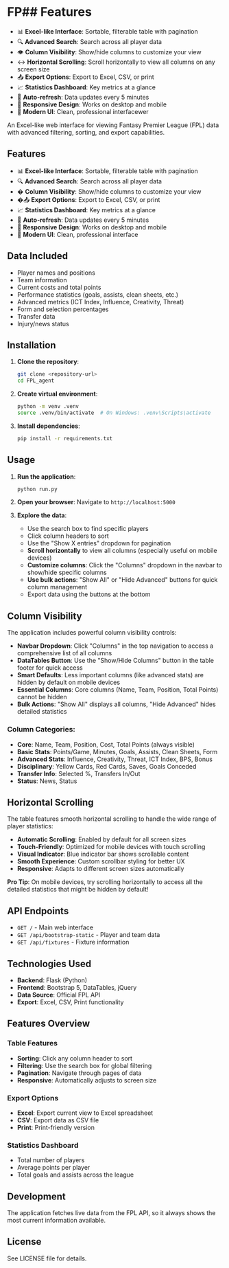 # FP## Features

- 📊 **Excel-like Interface**: Sortable, filterable table with pagination
- 🔍 **Advanced Search**: Search across all player data
- 👁️ **Column Visibility**: Show/hide columns to customize your view
- ↔️ **Horizontal Scrolling**: Scroll horizontally to view all columns on any screen size
- 📤 **Export Options**: Export to Excel, CSV, or print
- 📈 **Statistics Dashboard**: Key metrics at a glance
- 🔄 **Auto-refresh**: Data updates every 5 minutes
- 📱 **Responsive Design**: Works on desktop and mobile
- 🎨 **Modern UI**: Clean, professional interfacewer

An Excel-like web interface for viewing Fantasy Premier League (FPL) data with advanced filtering, sorting, and export capabilities.

## Features

- 📊 **Excel-like Interface**: Sortable, filterable table with pagination
- 🔍 **Advanced Search**: Search across all player data
- �️ **Column Visibility**: Show/hide columns to customize your view
- �📤 **Export Options**: Export to Excel, CSV, or print
- 📈 **Statistics Dashboard**: Key metrics at a glance
- 🔄 **Auto-refresh**: Data updates every 5 minutes
- 📱 **Responsive Design**: Works on desktop and mobile
- 🎨 **Modern UI**: Clean, professional interface

## Data Included

- Player names and positions
- Team information
- Current costs and total points
- Performance statistics (goals, assists, clean sheets, etc.)
- Advanced metrics (ICT Index, Influence, Creativity, Threat)
- Form and selection percentages
- Transfer data
- Injury/news status

## Installation

1. **Clone the repository**:
   ```bash
   git clone <repository-url>
   cd FPL_agent
   ```

2. **Create virtual environment**:
   ```bash
   python -m venv .venv
   source .venv/bin/activate  # On Windows: .venv\Scripts\activate
   ```

3. **Install dependencies**:
   ```bash
   pip install -r requirements.txt
   ```

## Usage

1. **Run the application**:
   ```bash
   python run.py
   ```

2. **Open your browser**:
   Navigate to `http://localhost:5000`

3. **Explore the data**:
   - Use the search box to find specific players
   - Click column headers to sort
   - Use the "Show X entries" dropdown for pagination
   - **Scroll horizontally** to view all columns (especially useful on mobile devices)
   - **Customize columns**: Click the "Columns" dropdown in the navbar to show/hide specific columns
   - **Use bulk actions**: "Show All" or "Hide Advanced" buttons for quick column management
   - Export data using the buttons at the bottom

## Column Visibility

The application includes powerful column visibility controls:

- **Navbar Dropdown**: Click "Columns" in the top navigation to access a comprehensive list of all columns
- **DataTables Button**: Use the "Show/Hide Columns" button in the table footer for quick access
- **Smart Defaults**: Less important columns (like advanced stats) are hidden by default on mobile devices
- **Essential Columns**: Core columns (Name, Team, Position, Total Points) cannot be hidden
- **Bulk Actions**: "Show All" displays all columns, "Hide Advanced" hides detailed statistics

### Column Categories:
- **Core**: Name, Team, Position, Cost, Total Points (always visible)
- **Basic Stats**: Points/Game, Minutes, Goals, Assists, Clean Sheets, Form
- **Advanced Stats**: Influence, Creativity, Threat, ICT Index, BPS, Bonus
- **Disciplinary**: Yellow Cards, Red Cards, Saves, Goals Conceded
- **Transfer Info**: Selected %, Transfers In/Out
- **Status**: News, Status

## Horizontal Scrolling

The table features smooth horizontal scrolling to handle the wide range of player statistics:

- **Automatic Scrolling**: Enabled by default for all screen sizes
- **Touch-Friendly**: Optimized for mobile devices with touch scrolling
- **Visual Indicator**: Blue indicator bar shows scrollable content
- **Smooth Experience**: Custom scrollbar styling for better UX
- **Responsive**: Adapts to different screen sizes automatically

**Pro Tip**: On mobile devices, try scrolling horizontally to access all the detailed statistics that might be hidden by default!

## API Endpoints

- `GET /` - Main web interface
- `GET /api/bootstrap-static` - Player and team data
- `GET /api/fixtures` - Fixture information

## Technologies Used

- **Backend**: Flask (Python)
- **Frontend**: Bootstrap 5, DataTables, jQuery
- **Data Source**: Official FPL API
- **Export**: Excel, CSV, Print functionality

## Features Overview

### Table Features
- **Sorting**: Click any column header to sort
- **Filtering**: Use the search box for global filtering
- **Pagination**: Navigate through pages of data
- **Responsive**: Automatically adjusts to screen size

### Export Options
- **Excel**: Export current view to Excel spreadsheet
- **CSV**: Export data as CSV file
- **Print**: Print-friendly version

### Statistics Dashboard
- Total number of players
- Average points per player
- Total goals and assists across the league

## Development

The application fetches live data from the FPL API, so it always shows the most current information available.

## License

See LICENSE file for details.
